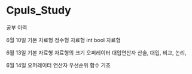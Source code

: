 # Cpuls_Study
공부 이력

6월 10일 
기본 자료형 
  정수형 자료형 int
  bool 자료형
  
6월 13일
 기본 자료형
  자료형의 크기
 오퍼레이터
  대입연산자
  산술,
  대입,
  비교,
  논리,
  
6월 14일
 오퍼레이터
  연산자 우선순위
  함수 기초
